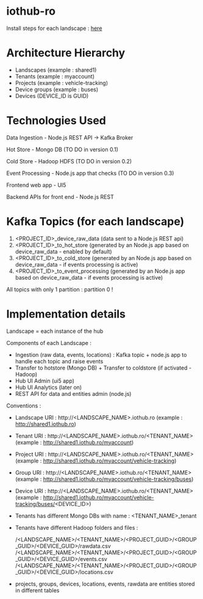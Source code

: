 # iothub-ro

Install steps for each landscape : [here](INSTALL.md)

# Architecture Hierarchy

 - Landscapes (example : shared1)
 - Tenants (example : myaccount)
 - Projects (example : vehicle-tracking)
 - Device groups (example : buses)
 - Devices (DEVICE_ID is GUID)

# Technologies Used

Data Ingestion - Node.js REST API -> Kafka Broker

Hot Store - Mongo DB (TO DO in version 0.1)

Cold Store - Hadoop HDFS (TO DO in version 0.2)

Event Processing - Node.js app that checks (TO DO in version 0.3)

Frontend web app - UI5

Backend APIs for front end - Node.js REST

# Kafka Topics (for each landscape)

1. <PROJECT_ID>_device_raw_data (data sent to a Node.js REST api)
2. <PROJECT_ID>_to_hot_store (generated by an Node.js app based on device_raw_data - enabled by default)
3. <PROJECT_ID>_to_cold_store (generated by an Node.js app based on device_raw_data - if events processing is active)
4. <PROJECT_ID>_to_event_processing (generated by an Node.js app based on device_raw_data - if events processing is active)

All topics with only 1 partition : partition 0 !

# Implementation details

Landscape = each instance of the hub

Components of each Landscape :

  - Ingestion (raw data, events, locations) : Kafka topic + node.js app to handle each topic and raise events
  - Transfer to hotstore (Mongo DB) + Transfer to coldstore (if activated - Hadoop)
  - Hub UI Admin (ui5 app)
  - Hub UI Analytics (later on)
  - REST API for data and entities admin (node.js)
  
Conventions :

  - Landscape URI : http://<LANDSCAPE_NAME>.iothub.ro (example : http://shared1.iothub.ro)
  - Tenant URI : http://<LANDSCAPE_NAME>.iothub.ro/<TENANT_NAME> (example : http://shared1.iothub.ro/myaccount)
  - Project URI : http://<LANDSCAPE_NAME>.iothub.ro/<TENANT_NAME> (example : http://shared1.iothub.ro/myaccount/vehicle-tracking)
  - Group URI : http://<LANDSCAPE_NAME>.iothub.ro/<TENANT_NAME> (example : http://shared1.iothub.ro/myaccount/vehicle-tracking/buses)
  - Device URI : http://<LANDSCAPE_NAME>.iothub.ro/<TENANT_NAME> (example : http://shared1.iothub.ro/myaccount/vehicle-tracking/buses/<DEVICE_ID>)
  
  - Tenants has different Mongo DBs with name : <TENANT_NAME>_tenant
  - Tenants have different Hadoop folders and files : 
  
      /<LANDSCAPE_NAME>/<TENANT_NAME>/<PROJECT_GUID>/<GROUP_GUID>/<DEVICE_GUID>/rawdata.csv
      /<LANDSCAPE_NAME>/<TENANT_NAME>/<PROJECT_GUID>/<GROUP_GUID>/<DEVICE_GUID>/events.csv
      /<LANDSCAPE_NAME>/<TENANT_NAME>/<PROJECT_GUID>/<GROUP_GUID>/<DEVICE_GUID>/locations.csv
  
  - projects, groups, devices, locations, events, rawdata are entities stored in different tables
